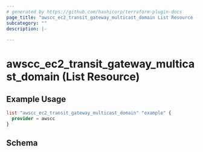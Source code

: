 ```yaml
---
# generated by https://github.com/hashicorp/terraform-plugin-docs
page_title: "awscc_ec2_transit_gateway_multicast_domain List Resource - terraform-provider-awscc"
subcategory: ""
description: |-
  
---
```


# awscc_ec2_transit_gateway_multicast_domain (List Resource)



## Example Usage

```terraform
list "awscc_ec2_transit_gateway_multicast_domain" "example" {
  provider = awscc
}
```

<!-- schema generated by tfplugindocs -->
## Schema
